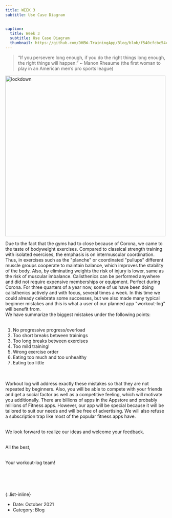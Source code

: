 ```yaml
---
title: WEEK 3 
subtitle: Use Case Diagram 


caption:
  title: Week 3
  subtitle: Use Case Diagram 
  thumbnail: https://github.com/DHBW-TrainingApp/Blog/blob/f540cfcbc54c161648cd762733f8cdf17882e1a2/docs/UseCaseDiagramCP.png
---
```


> “If you persevere long enough, if you do the right things long enough, the right things will happen.” ~ Manon Rheaume (the first woman to play in an American men’s pro sports league)

<img src="https://cfcdn.aerzteblatt.de/bilder/2020/06/img243528501.jpg" alt="lockdown" width="500"/>

<div align="left">

Due to the fact that the gyms had to close because of Corona, we came to the taste of bodyweight exercises. Compared to classical strength training with isolated exercises, the emphasis is on intermuscular coordination. Thus, in exercises such as the "planche" or coordinated "pullups" different muscle groups cooperate to maintain balance, which improves the stability of the body. Also, by eliminating weights the risk of injury is lower, same as the risk of muscular imbalance. Calisthenics can be performed anywhere and did not require expensive memberships or equipment. Perfect during Corona. For three quarters of a year now, some of us have been doing calisthenics actively and with focus, several times a week. In this time we could already celebrate some successes, but we also made many typical beginner mistakes and this is what a user of our planned app "workout-log" will benefit from. <br>
We have summarize the biggest mistakes under the following points: <br>
<br>
<ol>
<li>No progressive progress/overload</li>
<li>Too short breaks between trainings</li>
<li>Too long breaks between exercises</li>
<li>Too mild training!</li>
<li>Wrong exercise order</li>
<li>Eating too much and too unhealthy</li>
<li>Eating too little</li>
</ol><br><br>
Workout log will address exactly these mistakes so that they are not repeated by beginners. Also, you will be able to compete with your friends and get a social factor as well as a competitive feeling, which will motivate you additionally. 
There are billions of apps in the Appstore and probably millions of Fitness apps. However, our app will be special because it will be tailored to suit our needs and will be free of advertising. We will also refuse a subscription trap like most of the popular fitness apps have.  <br><br>

We look forward to realize our ideas and welcome your feedback.<br><br>

All the best,<br><br>

Your workout-log team!<br><br><br><br><br>

</div>


{:.list-inline}
- Date: October 2021
- Category: Blog
